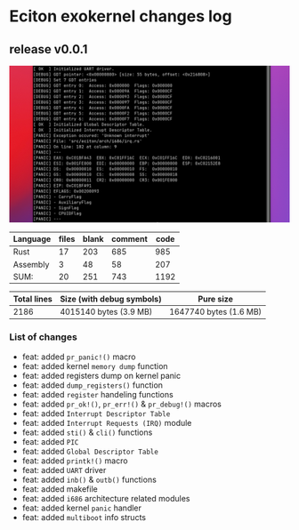 # Eciton exokernel changes log

## release v0.0.1

<img src="res/eciton_v0_0_1.png">

|Language| files | blank | comment | code |
|--------|-------|-------|---------|------|
|Rust    |     17|    203|      685|   985|
|Assembly|      3|     48|       58|   207|
|SUM:    |     20|    251|      743|  1192|

| Total lines |  Size (with debug symbols)  |  Pure size              |
|-------------|-----------------------------|-------------------------|
| 2186        | 4015140 bytes (3.9 MB)      | 1647740 bytes (1.6 MB)  |

### List of changes

* feat: added `pr_panic!()` macro
* feat: added kernel `memory dump` function
* feat: added registers dump on kernel panic
* feat: added `dump_registers()` function
* feat: added `register` handeling functions
* feat: added `pr_ok!()`, `pr_err!()` & `pr_debug!()` macros
* feat: added `Interrupt Descriptor Table`
* feat: added `Interrupt Requests (IRQ)` module
* feat: added `sti()` & `cli()` functions
* feat: added `PIC`
* feat: added `Global Descriptor Table`
* feat: added `printk!()` macro
* feat: added `UART` driver
* feat: added `inb()` & `outb()` functions
* feat: added makefile
* feat: added `i686` architecture related modules
* feat: added kernel `panic` handler
* feat: added `multiboot` info structs